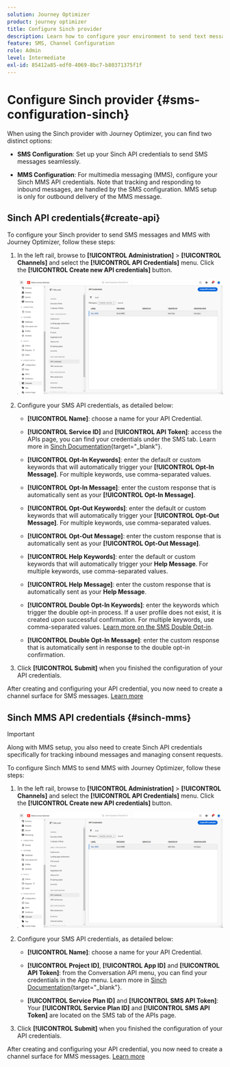 ```yaml
---
solution: Journey Optimizer
product: journey optimizer
title: Configure Sinch provider
description: Learn how to configure your environment to send text messages with Journey Optimizer with Sinch
feature: SMS, Channel Configuration
role: Admin
level: Intermediate
exl-id: 85412a85-edf0-4069-8bc7-b80371375f1f
---
```

# Configure Sinch provider {#sms-configuration-sinch}

When using the Sinch provider with Journey Optimizer, you can find two distinct options:

* **SMS Configuration**: Set up your Sinch API credentials to send SMS messages seamlessly.

* **MMS Configuration**: For multimedia messaging (MMS), configure your Sinch MMS API credentials. Note that tracking and responding to inbound messages, are handled by the SMS configuration. MMS setup is only for outbound delivery of the MMS message.

## Sinch API credentials{#create-api}

To configure your Sinch provider to send SMS messages and MMS with Journey Optimizer, follow these steps:

1. In the left rail, browse to **[!UICONTROL Administration]** > **[!UICONTROL Channels]** and select the **[!UICONTROL API Credentials]** menu. Click the **[!UICONTROL Create new API credentials]** button.

    ![](assets/sms_6.png)

1. Configure your SMS API credentials, as detailed below:

    * **[!UICONTROL Name]**: choose a name for your API Credential.

    * **[!UICONTROL Service ID]** and **[!UICONTROL API Token]**: access the APIs page, you can find your credentials under the SMS tab. Learn more in [Sinch Documentation](https://developers.sinch.com/docs/sms/getting-started/){target="_blank"}.

    * **[!UICONTROL Opt-In Keywords]**: enter the default or custom keywords that will automatically trigger your **[!UICONTROL Opt-In Message]**. For multiple keywords, use comma-separated values.

    * **[!UICONTROL Opt-In Message]**: enter the custom response that is automatically sent as your **[!UICONTROL Opt-In Message]**.

    * **[!UICONTROL Opt-Out Keywords]**: enter the default or custom keywords that will automatically trigger your **[!UICONTROL Opt-Out Message]**. For multiple keywords, use comma-separated values.

    * **[!UICONTROL Opt-Out Message]**: enter the custom response that is automatically sent as your **[!UICONTROL Opt-Out Message]**.

    * **[!UICONTROL Help Keywords]**: enter the default or custom keywords that will automatically trigger your **Help Message**. For multiple keywords, use comma-separated values.

    * **[!UICONTROL Help Message]**: enter the custom response that is automatically sent as your **Help Message**.

    * **[!UICONTROL Double Opt-In Keywords]**: enter the keywords which trigger the double opt-in process. If a user profile does not exist, it is created upon successful confirmation. For multiple keywords, use comma-separated values. [Learn more on the SMS Double Opt-in](https://video.tv.adobe.com/v/3427129/?learn=on).

    * **[!UICONTROL Double Opt-In Message]**: enter the custom response that is automatically sent in response to the double opt-in confirmation.

1. Click **[!UICONTROL Submit]** when you finished the configuration of your API credentials.

After creating and configuring your API credential, you now need to create a channel surface for SMS messages. [Learn more](sms-configuration-surface.md)

## Sinch MMS API credentials {#sinch-mms}

>[!IMPORTANT]
>
> Along with MMS setup, you also need to create Sinch API credentials specifically for tracking inbound messages and managing consent requests.

To configure Sinch MMS to send MMS with Journey Optimizer, follow these steps:

1. In the left rail, browse to **[!UICONTROL Administration]** > **[!UICONTROL Channels]** and select the **[!UICONTROL API Credentials]** menu. Click the **[!UICONTROL Create new API credentials]** button.

    ![](assets/sms_6.png)

1. Configure your SMS API credentials, as detailed below:

    * **[!UICONTROL Name]**: choose a name for your API Credential.

    * **[!UICONTROL Project ID]**, **[!UICONTROL App ID]** and **[!UICONTROL API Token]**: from the Conversation API menu, you can find your credentials in the App menu. Learn more in [Sinch Documentation](https://docs.cc.sinch.com/cloud/service-configuration/en/oxy_ex-1/common/wln1620131604643.html){target="_blank"}.

    * **[!UICONTROL Service Plan ID]** and **[!UICONTROL SMS API Token]**: Your **[!UICONTROL Service Plan ID]** and **[!UICONTROL SMS API Token]** are located on the SMS tab of the APIs page.

1. Click **[!UICONTROL Submit]** when you finished the configuration of your API credentials.

After creating and configuring your API credential, you now need to create a channel surface for MMS messages. [Learn more](sms-configuration-surface.md)

